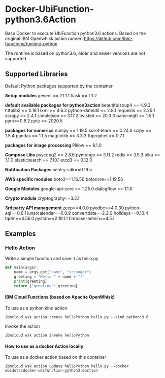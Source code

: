 # Docker-UbiFunction-python3.6Action
Base Docker to execute UbiFunction python3.6 actions. Based on the original IBM Openwhisk action runner: https://github.com/ibm-functions/runtime-python.

The runtime is based on python3.6, older and newer versions are not supported.

## Supported Libraries

Default Python packages supported by the container

**Setup modules**
gevent == 21.1.1
flask == 1.1.2

**default available packages for python3action**
beautifulsoup4 == 4.9.3
httplib2 == 0.18.1
lxml == 4.6.2
python-dateutil == 2.8.1
requests == 2.25.1
scrapy == 2.4.1
simplejson == 3.17.2
twisted == 20.3.0
paho-mqtt == 1.5.1
pynt==0.8.2
pytz == 2020.5

**packages for numerics**
numpy == 1.19.5
scikit-learn == 0.24.0
scipy == 1.5.4
pandas == 1.1.5
matplotlib == 3.3.3
fbprophet == 0.7.1

**packages for image processing**
Pillow == 8.1.0

**Compose Libs**
psycopg2 == 2.8.6
pymongo == 3.11.2
redis == 3.5.3
pika == 1.1.0
elasticsearch == 7.10.1
etcd3 == 0.12.0

**Notification Packages**
sentry-sdk==0.19.5

**AWS specific modules**
boto3==1.16.56
botocore==1.19.56

**Google Modules**
google-api-core == 1.25.0
dialogflow == 1.1.0

**Crypto module**
cryptography==3.3.1

**3rd party API management**
zeep==4.0.0
pyodbc==4.0.30
python-aqi==0.6.1
lunarcalendar==0.0.9
convertdate==2.2.0
holidays==0.10.4
tqdm==4.56.0
pystan==2.19.1.1
firebase-admin==4.5.1

## Examples

### Hello Action

Write a simple function and save it as hello.py

```py
def main(args):
    name = args.get("name", "stranger")
    greeting = "Hello " + name + "!"
    print(greeting)
    return {"greeting": greeting}
```

#### IBM Cloud Functions (based on Apache OpenWhisk)

To use as a python kind action

```
ibmcloud wsk action create helloPython hello.py --kind python:3.6
```

Invoke the action

```
ibmcloud wsk action invoke helloPython
```

#### How to use as a docker Action locally
To use as a docker action based on this container

```
ibmcloud wsk action update helloPython hello.py --docker ubidots/docker-ubifunction-python3.6action
```
